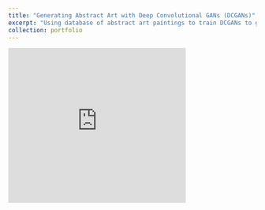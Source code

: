 ```yaml
---
title: "Generating Abstract Art with Deep Convolutional GANs (DCGANs)"
excerpt: "Using database of abstract art paintings to train DCGANs to generate (beautiful) shapes and colours"
collection: portfolio
---
```


<iframe width="360" height="315" src="https://www.youtube.com/embed/ra2y9G_x5JE" frameborder="0" allowfullscreen></iframe>
